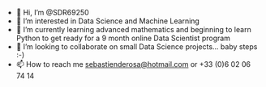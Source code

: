 - 👋 Hi, I’m @SDR69250
- 👀 I’m interested in Data Science and Machine Learning
- 🌱 I’m currently learning advanced mathematics and beginning to learn Python to get ready for a 9 month online Data Scientist program
- 💞️ I’m looking to collaborate on small Data Science projects... baby steps :-)
- 📫 How to reach me sebastienderosa@hotmail.com or +33 (0)6 02 06 74 14

<!---
SDR69250/SDR69250 is a ✨ special ✨ repository because its `README.md` (this file) appears on your GitHub profile.
You can click the Preview link to take a look at your changes.
--->
